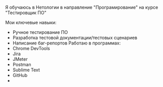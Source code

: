 Я обучаюсь в Нетологии в направление "Програмирование" на курсе "Тестировщик ПО"

Мои ключевые навыки:
- Ручное тестирование ПО
- Разработка тестовой документации/тестовых сценариев
- Написание баг-репортов
Работаю в программах:
- Chrome DevTools
- Jira
- JMeter
- Postman
- Sublime Text
- GitHub
- 
